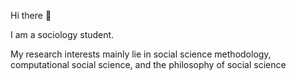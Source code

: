Hi there 👋

I am a sociology student.

My research interests mainly lie in social science methodology, computational social science, and the philosophy of social science



